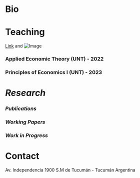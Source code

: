 # **Bio**



# **Teaching**
[Link]([[url]()]()) and ![Image](src)
### Applied Economic Theory (UNT) - 2022

### Principles of Economics I (UNT) - 2023

# **_Research_**
### _Publications_

### _Working Papers_

### _Work in Progress_

# **Contact**

Av. Independencia 1900
S.M de Tucumán - Tucumán
Argentina
